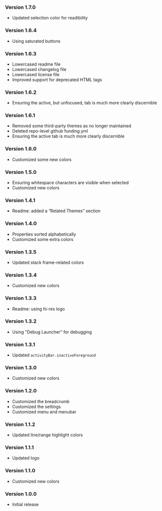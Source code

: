 ### Version 1.7.0
- Updated selection color for readibility

### Version 1.6.4
- Using saturated buttons

### Version 1.6.3
- Lowercased readme file
- Lowercased changelog file
- Lowercased license file
- Improved support for deprecated HTML tags

### Version 1.6.2
- Ensuring the active, but unfocused, tab is much more clearly discernible

### Version 1.6.1
- Removed some third-party themes as no longer maintained
- Deleted repo-level github funding.yml
- Ensuring the active tab is much more clearly discernible

### Version 1.6.0
- Customized some new colors

### Version 1.5.0
- Ensuring whitespace characters are visible when selected
- Customized new colors

### Version 1.4.1
- Readme: added a “Related Themes” section

### Version 1.4.0
- Properties sorted alphabetically
- Customized some extra colors

### Version 1.3.5
- Updated stack frame-related colors

### Version 1.3.4
- Customized new colors

### Version 1.3.3
- Readme: using hi-res logo

### Version 1.3.2
- Using "Debug Launcher" for debugging

### Version 1.3.1
- Updated `activityBar.inactiveForeground`

### Version 1.3.0
- Customized new colors

### Version 1.2.0
- Customized the breadcrumb
- Customized the settings
- Customized menu and menubar

### Version 1.1.2
- Updated line/range highlight colors

### Version 1.1.1
- Updated logo

### Version 1.1.0
- Customized new colors

### Version 1.0.0
- Initial release

